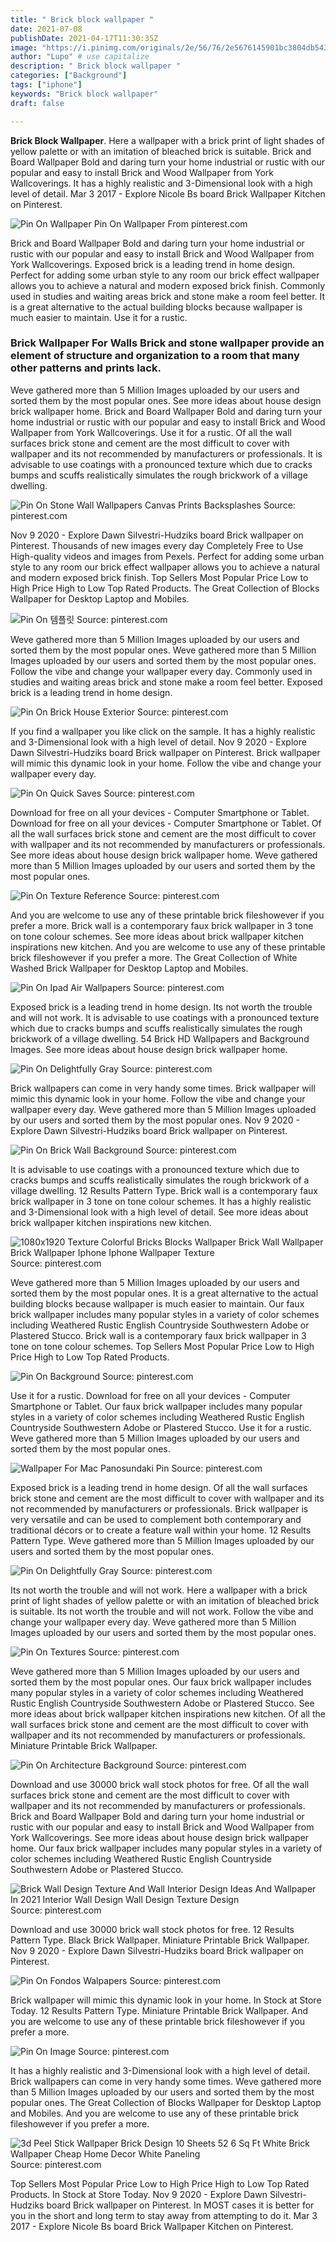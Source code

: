 ```yaml
---
title: " Brick block wallpaper "
date: 2021-07-08
publishDate: 2021-04-17T11:30:35Z
image: "https://i.pinimg.com/originals/2e/56/76/2e5676145901bc3804db54322990f648.jpg"
author: "Lupo" # use capitalize
description: " Brick block wallpaper "
categories: ["Background"]
tags: ["iphone"]
keywords: "Brick block wallpaper"
draft: false

---
```



**Brick Block Wallpaper**. Here a wallpaper with a brick print of light shades of yellow palette or with an imitation of bleached brick is suitable. Brick and Board Wallpaper Bold and daring turn your home industrial or rustic with our popular and easy to install Brick and Wood Wallpaper from York Wallcoverings. It has a highly realistic and 3-Dimensional look with a high level of detail. Mar 3 2017 - Explore Nicole Bs board Brick Wallpaper Kitchen on Pinterest.

![Pin On Wallpaper](https://i.pinimg.com/originals/8d/f9/b7/8df9b7d887c6aa781145faed6e3fed54.jpg "Pin On Wallpaper")
Pin On Wallpaper From pinterest.com


Brick and Board Wallpaper Bold and daring turn your home industrial or rustic with our popular and easy to install Brick and Wood Wallpaper from York Wallcoverings. Exposed brick is a leading trend in home design. Perfect for adding some urban style to any room our brick effect wallpaper allows you to achieve a natural and modern exposed brick finish. Commonly used in studies and waiting areas brick and stone make a room feel better. It is a great alternative to the actual building blocks because wallpaper is much easier to maintain. Use it for a rustic.

### Brick Wallpaper For Walls Brick and stone wallpaper provide an element of structure and organization to a room that many other patterns and prints lack.

Weve gathered more than 5 Million Images uploaded by our users and sorted them by the most popular ones. See more ideas about house design brick wallpaper home. Brick and Board Wallpaper Bold and daring turn your home industrial or rustic with our popular and easy to install Brick and Wood Wallpaper from York Wallcoverings. Use it for a rustic. Of all the wall surfaces brick stone and cement are the most difficult to cover with wallpaper and its not recommended by manufacturers or professionals. It is advisable to use coatings with a pronounced texture which due to cracks bumps and scuffs realistically simulates the rough brickwork of a village dwelling.


![Pin On Stone Wall Wallpapers Canvas Prints Backsplashes](https://i.pinimg.com/736x/db/ae/7c/dbae7c787fd010efc01fd361bc4071c0.jpg "Pin On Stone Wall Wallpapers Canvas Prints Backsplashes")
Source: pinterest.com

Nov 9 2020 - Explore Dawn Silvestri-Hudziks board Brick wallpaper on Pinterest. Thousands of new images every day Completely Free to Use High-quality videos and images from Pexels. Perfect for adding some urban style to any room our brick effect wallpaper allows you to achieve a natural and modern exposed brick finish. Top Sellers Most Popular Price Low to High Price High to Low Top Rated Products. The Great Collection of Blocks Wallpaper for Desktop Laptop and Mobiles.

![Pin On 템플릿](https://i.pinimg.com/originals/5c/f1/2c/5cf12c7a1e50071a0c26ec5a7b6906de.jpg "Pin On 템플릿")
Source: pinterest.com

Weve gathered more than 5 Million Images uploaded by our users and sorted them by the most popular ones. Weve gathered more than 5 Million Images uploaded by our users and sorted them by the most popular ones. Follow the vibe and change your wallpaper every day. Commonly used in studies and waiting areas brick and stone make a room feel better. Exposed brick is a leading trend in home design.

![Pin On Brick House Exterior](https://i.pinimg.com/originals/97/50/63/975063a29be0ddbb09cf70778687c97d.jpg "Pin On Brick House Exterior")
Source: pinterest.com

If you find a wallpaper you like click on the sample. It has a highly realistic and 3-Dimensional look with a high level of detail. Nov 9 2020 - Explore Dawn Silvestri-Hudziks board Brick wallpaper on Pinterest. Brick wallpaper will mimic this dynamic look in your home. Follow the vibe and change your wallpaper every day.

![Pin On Quick Saves](https://i.pinimg.com/originals/94/9a/9b/949a9bab8b49bcfd60ec7802feaeb183.jpg "Pin On Quick Saves")
Source: pinterest.com

Download for free on all your devices - Computer Smartphone or Tablet. Download for free on all your devices - Computer Smartphone or Tablet. Of all the wall surfaces brick stone and cement are the most difficult to cover with wallpaper and its not recommended by manufacturers or professionals. See more ideas about house design brick wallpaper home. Weve gathered more than 5 Million Images uploaded by our users and sorted them by the most popular ones.

![Pin On Texture Reference](https://i.pinimg.com/originals/f5/75/51/f57551dbcb31583b95aa9dfe15eae23e.jpg "Pin On Texture Reference")
Source: pinterest.com

And you are welcome to use any of these printable brick fileshowever if you prefer a more. Brick wall is a contemporary faux brick wallpaper in 3 tone on tone colour schemes. See more ideas about brick wallpaper kitchen inspirations new kitchen. And you are welcome to use any of these printable brick fileshowever if you prefer a more. The Great Collection of White Washed Brick Wallpaper for Desktop Laptop and Mobiles.

![Pin On Ipad Air Wallpapers](https://i.pinimg.com/originals/e8/5e/ac/e85eacd8fba4a9ee8d7207aff89e198a.jpg "Pin On Ipad Air Wallpapers")
Source: pinterest.com

Exposed brick is a leading trend in home design. Its not worth the trouble and will not work. It is advisable to use coatings with a pronounced texture which due to cracks bumps and scuffs realistically simulates the rough brickwork of a village dwelling. 54 Brick HD Wallpapers and Background Images. See more ideas about house design brick wallpaper home.

![Pin On Delightfully Gray](https://i.pinimg.com/originals/fe/3d/85/fe3d85821dc881da3112f487000f496f.jpg "Pin On Delightfully Gray")
Source: pinterest.com

Brick wallpapers can come in very handy some times. Brick wallpaper will mimic this dynamic look in your home. Follow the vibe and change your wallpaper every day. Weve gathered more than 5 Million Images uploaded by our users and sorted them by the most popular ones. Nov 9 2020 - Explore Dawn Silvestri-Hudziks board Brick wallpaper on Pinterest.

![Pin On Brick Wall Background](https://i.pinimg.com/originals/dd/f1/19/ddf11930760a156bf264738d4d56762d.jpg "Pin On Brick Wall Background")
Source: pinterest.com

It is advisable to use coatings with a pronounced texture which due to cracks bumps and scuffs realistically simulates the rough brickwork of a village dwelling. 12 Results Pattern Type. Brick wall is a contemporary faux brick wallpaper in 3 tone on tone colour schemes. It has a highly realistic and 3-Dimensional look with a high level of detail. See more ideas about brick wallpaper kitchen inspirations new kitchen.

![1080x1920 Texture Colorful Bricks Blocks Wallpaper Brick Wall Wallpaper Brick Wallpaper Iphone Iphone Wallpaper Texture](https://i.pinimg.com/originals/18/7b/60/187b60d01e18297f9be2dfe787736347.jpg "1080x1920 Texture Colorful Bricks Blocks Wallpaper Brick Wall Wallpaper Brick Wallpaper Iphone Iphone Wallpaper Texture")
Source: pinterest.com

Weve gathered more than 5 Million Images uploaded by our users and sorted them by the most popular ones. It is a great alternative to the actual building blocks because wallpaper is much easier to maintain. Our faux brick wallpaper includes many popular styles in a variety of color schemes including Weathered Rustic English Countryside Southwestern Adobe or Plastered Stucco. Brick wall is a contemporary faux brick wallpaper in 3 tone on tone colour schemes. Top Sellers Most Popular Price Low to High Price High to Low Top Rated Products.

![Pin On Background](https://i.pinimg.com/736x/10/fa/0b/10fa0b57cf1f42135d518c228772851b.jpg "Pin On Background")
Source: pinterest.com

Use it for a rustic. Download for free on all your devices - Computer Smartphone or Tablet. Our faux brick wallpaper includes many popular styles in a variety of color schemes including Weathered Rustic English Countryside Southwestern Adobe or Plastered Stucco. Use it for a rustic. Weve gathered more than 5 Million Images uploaded by our users and sorted them by the most popular ones.

![Wallpaper For Mac Panosundaki Pin](https://i.pinimg.com/originals/14/a0/4e/14a04eda6fc9bc2c638049adf10f0e23.jpg "Wallpaper For Mac Panosundaki Pin")
Source: pinterest.com

Exposed brick is a leading trend in home design. Of all the wall surfaces brick stone and cement are the most difficult to cover with wallpaper and its not recommended by manufacturers or professionals. Brick wallpaper is very versatile and can be used to complement both contemporary and traditional décors or to create a feature wall within your home. 12 Results Pattern Type. Weve gathered more than 5 Million Images uploaded by our users and sorted them by the most popular ones.

![Pin On Delightfully Gray](https://i.pinimg.com/originals/ba/87/5c/ba875cedf5644fb9c1695105b6bee915.jpg "Pin On Delightfully Gray")
Source: pinterest.com

Its not worth the trouble and will not work. Here a wallpaper with a brick print of light shades of yellow palette or with an imitation of bleached brick is suitable. Its not worth the trouble and will not work. Follow the vibe and change your wallpaper every day. Weve gathered more than 5 Million Images uploaded by our users and sorted them by the most popular ones.

![Pin On Textures](https://i.pinimg.com/originals/43/95/71/439571a5f837e733f176a3ffd5137c1f.jpg "Pin On Textures")
Source: pinterest.com

Weve gathered more than 5 Million Images uploaded by our users and sorted them by the most popular ones. Our faux brick wallpaper includes many popular styles in a variety of color schemes including Weathered Rustic English Countryside Southwestern Adobe or Plastered Stucco. See more ideas about brick wallpaper kitchen inspirations new kitchen. Of all the wall surfaces brick stone and cement are the most difficult to cover with wallpaper and its not recommended by manufacturers or professionals. Miniature Printable Brick Wallpaper.

![Pin On Architecture Background](https://i.pinimg.com/736x/c6/e9/0a/c6e90a337e09461f724130dab332b9ff.jpg "Pin On Architecture Background")
Source: pinterest.com

Download and use 30000 brick wall stock photos for free. Of all the wall surfaces brick stone and cement are the most difficult to cover with wallpaper and its not recommended by manufacturers or professionals. Brick and Board Wallpaper Bold and daring turn your home industrial or rustic with our popular and easy to install Brick and Wood Wallpaper from York Wallcoverings. See more ideas about house design brick wallpaper home. Our faux brick wallpaper includes many popular styles in a variety of color schemes including Weathered Rustic English Countryside Southwestern Adobe or Plastered Stucco.

![Brick Wall Design Texture And Wall Interior Design Ideas And Wallpaper In 2021 Interior Wall Design Wall Design Texture Design](https://i.pinimg.com/originals/7e/50/2d/7e502d28fbcfbde178d6ea144d16d85d.jpg "Brick Wall Design Texture And Wall Interior Design Ideas And Wallpaper In 2021 Interior Wall Design Wall Design Texture Design")
Source: pinterest.com

Download and use 30000 brick wall stock photos for free. 12 Results Pattern Type. Black Brick Wallpaper. Miniature Printable Brick Wallpaper. Nov 9 2020 - Explore Dawn Silvestri-Hudziks board Brick wallpaper on Pinterest.

![Pin On Fondos Walpapers](https://i.pinimg.com/originals/20/7e/86/207e86fdccbeefc416f6daace892e926.jpg "Pin On Fondos Walpapers")
Source: pinterest.com

Brick wallpaper will mimic this dynamic look in your home. In Stock at Store Today. 12 Results Pattern Type. Miniature Printable Brick Wallpaper. And you are welcome to use any of these printable brick fileshowever if you prefer a more.

![Pin On Image](https://i.pinimg.com/originals/26/60/6a/26606aa8586150a16ede2864884464a5.jpg "Pin On Image")
Source: pinterest.com

It has a highly realistic and 3-Dimensional look with a high level of detail. Brick wallpapers can come in very handy some times. Weve gathered more than 5 Million Images uploaded by our users and sorted them by the most popular ones. The Great Collection of Blocks Wallpaper for Desktop Laptop and Mobiles. And you are welcome to use any of these printable brick fileshowever if you prefer a more.

![3d Peel Stick Wallpaper Brick Design 10 Sheets 52 6 Sq Ft White Brick Wallpaper Cheap Home Decor White Paneling](https://i.pinimg.com/originals/2e/56/76/2e5676145901bc3804db54322990f648.jpg "3d Peel Stick Wallpaper Brick Design 10 Sheets 52 6 Sq Ft White Brick Wallpaper Cheap Home Decor White Paneling")
Source: pinterest.com

Top Sellers Most Popular Price Low to High Price High to Low Top Rated Products. In Stock at Store Today. Nov 9 2020 - Explore Dawn Silvestri-Hudziks board Brick wallpaper on Pinterest. In MOST cases it is better for you in the short and long term to stay away from attempting to do it. Mar 3 2017 - Explore Nicole Bs board Brick Wallpaper Kitchen on Pinterest.

